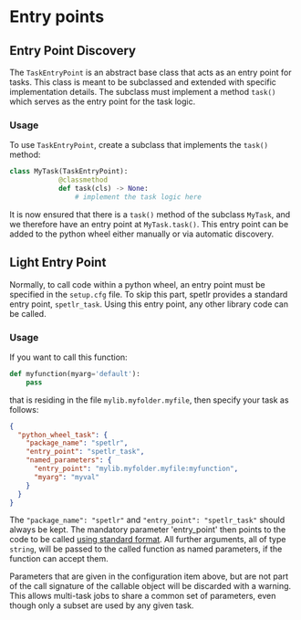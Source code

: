# Entry points

## Entry Point Discovery

The `TaskEntryPoint` is an abstract base class that acts as an entry point for tasks.
This class is meant to be subclassed and extended with specific implementation 
details.  The subclass must implement a method `task()` which serves as the entry 
point for the task logic.

### Usage

To use `TaskEntryPoint`, create a subclass that implements the `task()` method:
```python
class MyTask(TaskEntryPoint):
            @classmethod
            def task(cls) -> None:
                # implement the task logic here
```

It is now ensured that there is a `task()` method of the subclass `MyTask`, and we
therefore have an entry point at `MyTask.task()`. This entry point can be added to
the python wheel either manually or via automatic discovery.

## Light Entry Point

Normally, to call code within a python wheel, an entry point must be specified in 
the `setup.cfg` file. To skip this part, spetlr provides a standard entry point, 
`spetlr_task`. Using this entry point, any other library code can be called.

### Usage
If you want to call this function:

```python
def myfunction(myarg='default'): 
    pass
```

that is residing in the file `mylib.myfolder.myfile`,
then specify your task as follows:

```json
{
  "python_wheel_task": {
    "package_name": "spetlr",
    "entry_point": "spetlr_task",
    "named_parameters": {
      "entry_point": "mylib.myfolder.myfile:myfunction",
      "myarg": "myval"
    }
  }
}
```

The `"package_name": "spetlr"` and  `"entry_point": "spetlr_task"` should always be 
kept. The mandatory parameter 'entry_point' then points to the code to be called 
[using standard format](https://packaging.python.org/en/latest/specifications/entry-points/). 
All further arguments, all of type `string`, will be passed to the called function as 
named parameters, if the function can accept them. 

Parameters that are given in the configuration item above, but are not part of the 
call signature of the callable object will be discarded with a warning. This allows 
multi-task jobs to share a common set of parameters, even though only a subset are 
used by any given task.
